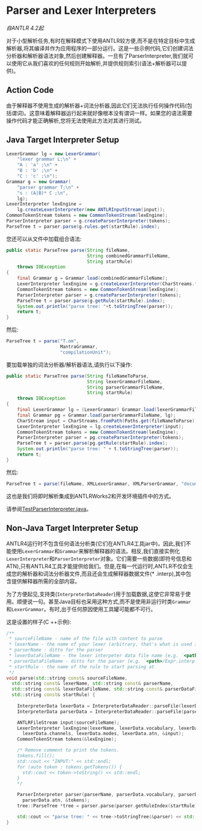 # Parser and Lexer Interpreters

*自ANTLR 4.2起*

对于小型解析任务,有时在解释模式下使用ANTLR较方便,而不是在特定目标中生成解析器,将其编译并作为应用程序的一部分运行。这是一些示例代码,它们创建词法分析器和解析器语法对象,然后创建解释器。一旦有了ParserInterpreter,我们就可以使用它从我们喜欢的任何规则开始解析,并提供规则索引(语法+解析器可以提供)。

## Action Code

由于解释器不使用生成的解析器+词法分析器,因此它们无法执行任何操作代码(包括谓词)。这意味着解释器运行起来就好像根本没有谓词一样。如果您的语法需要操作代码才能正确解析,您将无法使用此方法对其进行测试。

## Java Target Interpreter Setup

```java
LexerGrammar lg = new LexerGrammar(
    "lexer grammar L;\n" +
    "A : 'a' ;\n" +
    "B : 'b' ;\n" +
    "C : 'c' ;\n");
Grammar g = new Grammar(
    "parser grammar T;\n" +
    "s : (A|B)* C ;\n",
    lg);   
LexerInterpreter lexEngine =
    lg.createLexerInterpreter(new ANTLRInputStream(input));
CommonTokenStream tokens = new CommonTokenStream(lexEngine);
ParserInterpreter parser = g.createParserInterpreter(tokens);
ParseTree t = parser.parse(g.rules.get(startRule).index);
```

您还可以从文件中加载组合语法:

```java
public static ParseTree parse(String fileName,
                              String combinedGrammarFileName,
                              String startRule)
    throws IOException
{
    final Grammar g = Grammar.load(combinedGrammarFileName);
    LexerInterpreter lexEngine = g.createLexerInterpreter(CharStreams.fromPath(Paths.get(fileName)));
    CommonTokenStream tokens = new CommonTokenStream(lexEngine);
    ParserInterpreter parser = g.createParserInterpreter(tokens);
    ParseTree t = parser.parse(g.getRule(startRule).index);
    System.out.println("parse tree: "+t.toStringTree(parser));
    return t;
}
```

然后:

```java
ParseTree t = parse("T.om",
                    MantraGrammar,
                    "compilationUnit");
```
 
要加载单独的词法分析器/解析器语法,请执行以下操作:

```java
public static ParseTree parse(String fileNameToParse,
                              String lexerGrammarFileName,
                              String parserGrammarFileName,
                              String startRule)
    throws IOException
{
    final LexerGrammar lg = (LexerGrammar) Grammar.load(lexerGrammarFileName);
    final Grammar pg = Grammar.load(parserGrammarFileName, lg);
    CharStream input = CharStreams.fromPath(Paths.get(fileNameToParse));
    LexerInterpreter lexEngine = lg.createLexerInterpreter(input);
    CommonTokenStream tokens = new CommonTokenStream(lexEngine);
    ParserInterpreter parser = pg.createParserInterpreter(tokens);
    ParseTree t = parser.parse(pg.getRule(startRule).index);
    System.out.println("parse tree: " + t.toStringTree(parser));
    return t;
}
```

然后:

```java
ParseTree t = parse(fileName, XMLLexerGrammar, XMLParserGrammar, "document");
```

这也是我们将即时解析集成到ANTLRWorks2和开发环境插件中的方式。

请参阅[TestParserInterpreter.java](../tool-testsuite/test/org/antlr/v4/test/tool/TestParserInterpreter.java)。

## Non-Java Target Interpreter Setup
ANTLR4运行时不包含任何语法分析类(它们在ANTLR4工具jar中)。因此,我们不能使用`LexerGrammar`和`Grammar`来解析解释器的语法。相反,我们直接实例化`LexerInterpreter`和`ParserInterpreter`对象。它们需要一些数据(即符号信息和ATN),只有ANTLR4工具才能提供给我们。但是,在每一代运行时,ANTLR不仅会生成您的解析器和词法分析器文件,而且还会生成解释器数据文件(* .interp),其中包含提供解释器所需的全部内容。

为了方便起见,支持类(`InterpreterDataReader`)用于加载数据,这使它非常易于使用。顺便说一句。甚至Java目标也采用这种方式,而不是使用非运行时类`Grammar`和`LexerGrammar`。有时,出于任何原因使用工具罐可能都不可行。

这是设置的样子(C ++示例):

```cpp
/**
 * sourceFileName - name of the file with content to parse
 * lexerName - the name of your lexer (arbitrary, that's what is used in error messages)
 * parserName - ditto for the parser
 * lexerDataFileName - the lexer interpeter data file name (e.g. `<path>/ExprLexer.interp`)
 * parserDataFileName - ditto for the parser (e.g. `<path>/Expr.interp`)
 * startRule - the name of the rule to start parsing at
 */
void parse(std::string const& sourceFileName,
  std::string const& lexerName, std::string const& parserName,
  std::string const& lexerDataFileName, std::string const& parserDataFileName,
  std::string const& startRule) {
  
    InterpreterData lexerData = InterpreterDataReader::parseFile(lexerDataFileName);
    InterpreterData parserData = InterpreterDataReader::parseFile(parserDataFileName);

    ANTLRFileStream input(sourceFileName);
    LexerInterpreter lexEngine(lexerName, lexerData.vocabulary, lexerData.ruleNames,
      lexerData.channels, lexerData.modes, lexerData.atn, &input);
    CommonTokenStream tokens(&lexEngine);

    /* Remove comment to print the tokens.
    tokens.fill();
    std::cout << "INPUT:" << std::endl;
    for (auto token : tokens.getTokens()) {
      std::cout << token->toString() << std::endl;
    }
    */

    ParserInterpreter parser(parserName, parserData.vocabulary, parserData.ruleNames,
      parserData.atn, &tokens);
    tree::ParseTree *tree = parser.parse(parser.getRuleIndex(startRule));

    std::cout << "parse tree: " << tree->toStringTree(&parser) << std::endl;
}
```